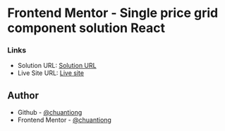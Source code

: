 # Frontend Mentor - Single price grid component solution React

### Links

- Solution URL: [Solution URL](https://www.frontendmentor.io/solutions/single-price-grid-component-solution-react-aZmbVXkXnu)
- Live Site URL: [Live site](https://wonderful-manatee-53d720.netlify.app/)

## Author

- Github - [@chuantiong](https://github.com/chuantiong)
- Frontend Mentor - [@chuantiong](https://www.frontendmentor.io/profile/chuantiong)
